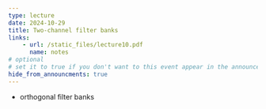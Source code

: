 ```yaml
---
type: lecture
date: 2024-10-29
title: Two-channel filter banks
links:
    - url: /static_files/lecture10.pdf
      name: notes
# optional
# set it to true if you don't want to this event appear in the announcements section
hide_from_announcments: true
---
```

* orthogonal filter banks

